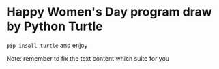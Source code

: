 # Happy Women's Day program draw by Python Turtle

`pip insall turtle` and enjoy

Note: remember to fix the text content which suite for you
